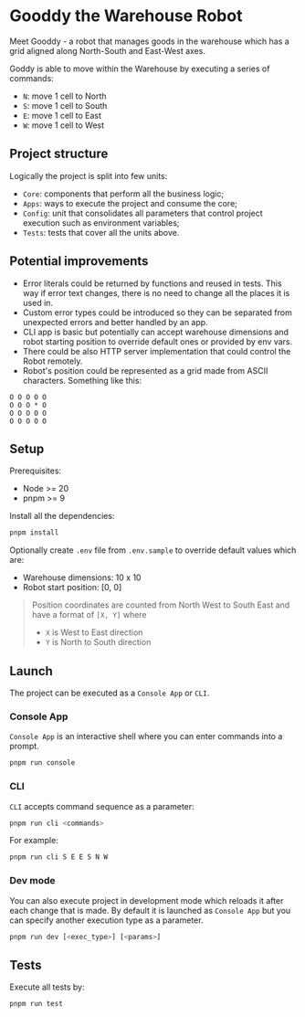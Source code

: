 # Gooddy the Warehouse Robot

Meet Gooddy - a robot that manages goods in the warehouse which has a grid aligned along North-South and East-West axes.

Goddy is able to move within the Warehouse by executing a series of commands:

- `N`: move 1 cell to North
- `S`: move 1 cell to South
- `E`: move 1 cell to East
- `W`: move 1 cell to West

## Project structure

Logically the project is split into few units:

- `Core`: components that perform all the business logic;
- `Apps`: ways to execute the project and consume the core;
- `Config`: unit that consolidates all parameters that control project execution such as environment variables;
- `Tests`: tests that cover all the units above.

## Potential improvements

- Error literals could be returned by functions and reused in tests. This way if error text changes, there is no need to change all the places it is used in.
- Custom error types could be introduced so they can be separated from unexpected errors and better handled by an app.
- CLI app is basic but potentially can accept warehouse dimensions and robot starting position to override default ones or provided by env vars.
- There could be also HTTP server implementation that could control the Robot remotely.
- Robot's position could be represented as a grid made from ASCII characters. Something like this:

```
O O O O O
O O O * O
O O O O O
O O O O O
```

## Setup

Prerequisites:

- Node >= 20
- pnpm >= 9

Install all the dependencies:

```bash
pnpm install
```

Optionally create `.env` file from `.env.sample` to override default values which are:

- Warehouse dimensions: 10 x 10
- Robot start position: [0, 0]

> Position coordinates are counted from North West to South East and have a format of `[X, Y]` where
>
> - `X` is West to East direction
> - `Y` is North to South direction

## Launch

The project can be executed as a `Console App` or `CLI`.

### Console App

`Console App` is an interactive shell where you can enter commands into a prompt.

```bash
pnpm run console
```

### CLI

`CLI` accepts command sequence as a parameter:

```bash
pnpm run cli <commands>
```

For example:

```bash
pnpm run cli S E E S N W
```

### Dev mode

You can also execute project in development mode which reloads it after each change that is made.
By default it is launched as `Console App` but you can specify another execution type as a parameter.

```bash
pnpm run dev [<exec_type>] [<params>]
```

## Tests

Execute all tests by:

```bash
pnpm run test
```
